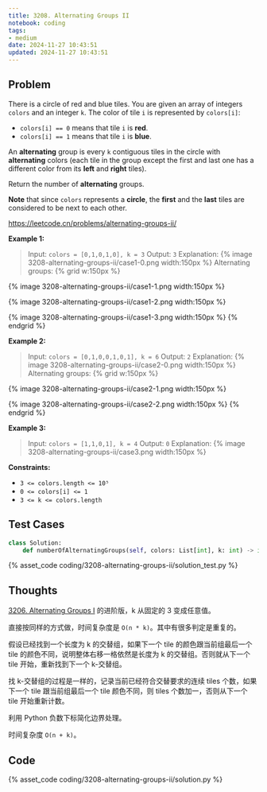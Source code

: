 ```yaml
---
title: 3208. Alternating Groups II
notebook: coding
tags:
- medium
date: 2024-11-27 10:43:51
updated: 2024-11-27 10:43:51
---
```

## Problem

There is a circle of red and blue tiles. You are given an array of integers `colors` and an integer `k`. The color of tile `i` is represented by `colors[i]`:

- `colors[i] == 0` means that tile `i` is **red**.
- `colors[i] == 1` means that tile `i` is **blue**.

An **alternating** group is every `k` contiguous tiles in the circle with **alternating** colors (each tile in the group except the first and last one has a different color from its **left** and **right** tiles).

Return the number of **alternating** groups.

**Note** that since `colors` represents a **circle**, the **first** and the **last** tiles are considered to be next to each other.

<https://leetcode.cn/problems/alternating-groups-ii/>

**Example 1:**

> Input: `colors = [0,1,0,1,0], k = 3`
> Output: `3`
> Explanation:
> {% image 3208-alternating-groups-ii/case1-0.png width:150px %}
> Alternating groups:
> {% grid w:150px %}
<!-- cell -->
{% image 3208-alternating-groups-ii/case1-1.png width:150px %}
<!-- cell -->
{% image 3208-alternating-groups-ii/case1-2.png width:150px %}
<!-- cell -->
{% image 3208-alternating-groups-ii/case1-3.png width:150px %}
{% endgrid %}

**Example 2:**

> Input: `colors = [0,1,0,0,1,0,1], k = 6`
> Output: `2`
> Explanation:
> {% image 3208-alternating-groups-ii/case2-0.png width:150px %}
> Alternating groups:
> {% grid w:150px %}
<!-- cell -->
{% image 3208-alternating-groups-ii/case2-1.png width:150px %}
<!-- cell -->
{% image 3208-alternating-groups-ii/case2-2.png width:150px %}
{% endgrid %}

**Example 3:**

> Input: `colors = [1,1,0,1], k = 4`
> Output: `0`
> Explanation:
> {% image 3208-alternating-groups-ii/case3.png width:150px %}

**Constraints:**

- `3 <= colors.length <= 10⁵`
- `0 <= colors[i] <= 1`
- `3 <= k <= colors.length`

## Test Cases

``` python
class Solution:
    def numberOfAlternatingGroups(self, colors: List[int], k: int) -> int:
```

{% asset_code coding/3208-alternating-groups-ii/solution_test.py %}

## Thoughts

[3206. Alternating Groups I](/coding/3206-alternating-groups-i) 的进阶版，k 从固定的 3 变成任意值。

直接按同样的方式做，时间复杂度是 `O(n * k)`。其中有很多判定是重复的。

假设已经找到一个长度为 k 的交替组，如果下一个 tile 的颜色跟当前组最后一个 tile 的颜色不同，说明整体右移一格依然是长度为 k 的交替组。否则就从下一个 tile 开始，重新找到下一个 k-交替组。

找 k-交替组的过程是一样的，记录当前已经符合交替要求的连续 tiles 个数，如果下一个 tile 跟当前组最后一个 tile 颜色不同，则 tiles 个数加一，否则从下一个 tile 开始重新计数。

利用 Python 负数下标简化边界处理。

时间复杂度 `O(n + k)`。

## Code

{% asset_code coding/3208-alternating-groups-ii/solution.py %}
